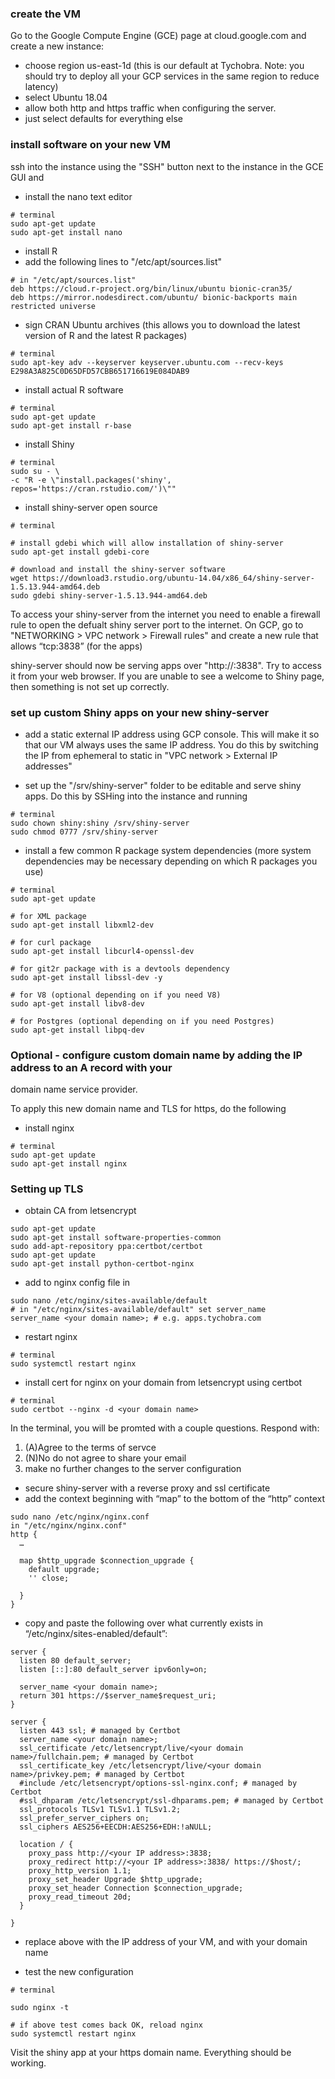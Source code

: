 ### create the VM

Go to the Google Compute Engine (GCE) page at cloud.google.com and create a new instance:
 
 - choose region us-east-1d (this is our default at Tychobra.  Note: you should try to deploy all
 your GCP services in the same region to reduce latency)
 - select Ubuntu 18.04
 - allow both http and https traffic when configuring the server.
 - just select defaults for everything else

### install software on your new VM

ssh into the instance using the "SSH" button next to the instance in the GCE GUI and

 - install the nano text editor
```
# terminal
sudo apt-get update
sudo apt-get install nano
```

 - install R
 - add the following lines to "/etc/apt/sources.list"
 
```
# in "/etc/apt/sources.list"
deb https://cloud.r-project.org/bin/linux/ubuntu bionic-cran35/
deb https://mirror.nodesdirect.com/ubuntu/ bionic-backports main restricted universe
```
 - sign CRAN Ubuntu archives (this allows you to download the latest version of R and the latest R packages)
 
```
# terminal
sudo apt-key adv --keyserver keyserver.ubuntu.com --recv-keys E298A3A825C0D65DFD57CBB651716619E084DAB9
```

 - install actual R software
 
```
# terminal
sudo apt-get update
sudo apt-get install r-base
```

 - install Shiny
    
```
# terminal
sudo su - \
-c "R -e \"install.packages('shiny', repos='https://cran.rstudio.com/')\""
```

 - install shiny-server open source

```
# terminal

# install gdebi which will allow installation of shiny-server
sudo apt-get install gdebi-core

# download and install the shiny-server software
wget https://download3.rstudio.org/ubuntu-14.04/x86_64/shiny-server-1.5.13.944-amd64.deb
sudo gdebi shiny-server-1.5.13.944-amd64.deb
```

To access your shiny-server from the internet you need to enable a firewall rule to open the defualt shiny server port to the internet.  On GCP, go to "NETWORKING > VPC network > Firewall rules" and create a new rule that allows “tcp:3838” (for the apps)

shiny-server should now be serving apps over "http://<out IP address>:3838".  Try to access it from your web browser.  If you are unable to see a welcome to Shiny page, then something is not set up correctly.

### set up custom Shiny apps on your new shiny-server

 - add a static external IP address using GCP console.  This will make it so that our VM always uses the same IP address. You do this by switching the IP from ephemeral to static in "VPC network > External IP addresses"

 - set up the "/srv/shiny-server" folder to be editable and serve shiny apps. Do this by SSHing into the instance and running
 
```
# terminal
sudo chown shiny:shiny /srv/shiny-server
sudo chmod 0777 /srv/shiny-server
```

  - install a few common R package system dependencies (more system dependencies may be necessary depending on which R packages you use)
  
```
# terminal
sudo apt-get update

# for XML package
sudo apt-get install libxml2-dev

# for curl package
sudo apt-get install libcurl4-openssl-dev

# for git2r package with is a devtools dependency
sudo apt-get install libssl-dev -y

# for V8 (optional depending on if you need V8)
sudo apt-get install libv8-dev

# for Postgres (optional depending on if you need Postgres)
sudo apt-get install libpq-dev
```

### Optional - configure custom domain name by adding the IP address to an A record with your
domain name service provider.  

To apply this new domain name and TLS for https, do the following

 -  install nginx
 
```
# terminal
sudo apt-get update
sudo apt-get install nginx
```

### Setting up TLS
  - obtain CA from letsencrypt
  
```
sudo apt-get update
sudo apt-get install software-properties-common
sudo add-apt-repository ppa:certbot/certbot
sudo apt-get update
sudo apt-get install python-certbot-nginx
```

  - add <your domain name> to nginx config file in
  
```
sudo nano /etc/nginx/sites-available/default
# in "/etc/nginx/sites-available/default" set server_name
server_name <your domain name>; # e.g. apps.tychobra.com
```

  - restart nginx
  
```
# terminal
sudo systemctl restart nginx
```


  - install cert for nginx on your domain from letsencrypt using certbot
  
```
# terminal
sudo certbot --nginx -d <your domain name>
```
  In the terminal, you will be promted with a couple questions.  Respond with:
  1. (A)Agree to the terms of servce
  2. (N)No do not agree to share your email
  3. make no further changes to the server configuration

  - secure shiny-server with a reverse proxy and ssl certificate
  - add the context beginning with “map” to the bottom of the “http” context
  
```
sudo nano /etc/nginx/nginx.conf
in "/etc/nginx/nginx.conf"
http {
  …

  map $http_upgrade $connection_upgrade {
    default upgrade;
    '' close;

  }
}
```

  - copy and paste the following over what currently exists in “/etc/nginx/sites-enabled/default”:

```
server {
  listen 80 default_server;
  listen [::]:80 default_server ipv6only=on;

  server_name <your domain name>;
  return 301 https://$server_name$request_uri;
}

server {
  listen 443 ssl; # managed by Certbot
  server_name <your domain name>;
  ssl_certificate /etc/letsencrypt/live/<your domain name>/fullchain.pem; # managed by Certbot
  ssl_certificate_key /etc/letsencrypt/live/<your domain name>/privkey.pem; # managed by Certbot
  #include /etc/letsencrypt/options-ssl-nginx.conf; # managed by Certbot
  #ssl_dhparam /etc/letsencrypt/ssl-dhparams.pem; # managed by Certbot
  ssl_protocols TLSv1 TLSv1.1 TLSv1.2;
  ssl_prefer_server_ciphers on;
  ssl_ciphers AES256+EECDH:AES256+EDH:!aNULL;

  location / {
    proxy_pass http://<your IP address>:3838;
    proxy_redirect http://<your IP address>:3838/ https://$host/;
    proxy_http_version 1.1;
    proxy_set_header Upgrade $http_upgrade;
    proxy_set_header Connection $connection_upgrade;
    proxy_read_timeout 20d;
  }

}
```
  - replace <your IP address> above with the IP address of your VM, and <your domain name> with your domain name

  - test the new configuration
  
```
# terminal

sudo nginx -t

# if above test comes back OK, reload nginx
sudo systemctl restart nginx
```

Visit the shiny app at your https domain name.  Everything should be working.
